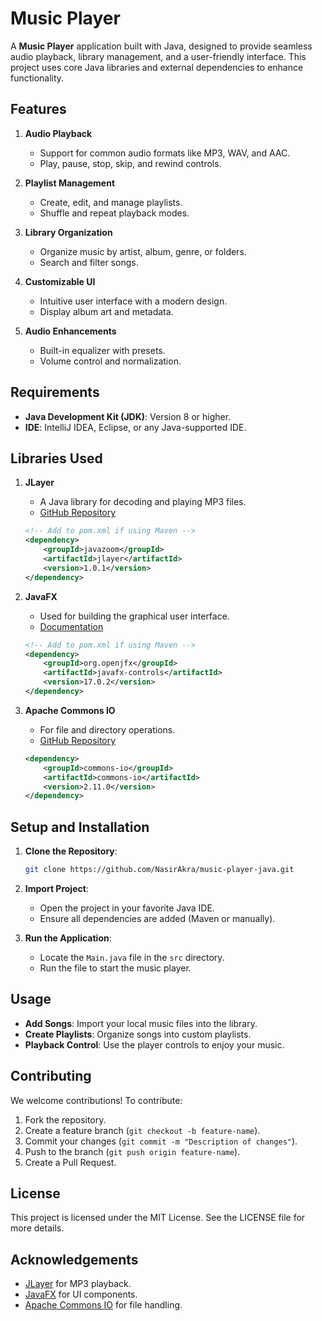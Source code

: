 # Music Player

A **Music Player** application built with Java, designed to provide seamless audio playback, library management, and a user-friendly interface. This project uses core Java libraries and external dependencies to enhance functionality.

## Features

1. **Audio Playback**
   - Support for common audio formats like MP3, WAV, and AAC.
   - Play, pause, stop, skip, and rewind controls.

2. **Playlist Management**
   - Create, edit, and manage playlists.
   - Shuffle and repeat playback modes.

3. **Library Organization**
   - Organize music by artist, album, genre, or folders.
   - Search and filter songs.

4. **Customizable UI**
   - Intuitive user interface with a modern design.
   - Display album art and metadata.

5. **Audio Enhancements**
   - Built-in equalizer with presets.
   - Volume control and normalization.

## Requirements

- **Java Development Kit (JDK)**: Version 8 or higher.
- **IDE**: IntelliJ IDEA, Eclipse, or any Java-supported IDE.

## Libraries Used

1. **JLayer**
   - A Java library for decoding and playing MP3 files.
   - [GitHub Repository](https://github.com/umjammer/jlayer)

   ```xml
   <!-- Add to pom.xml if using Maven -->
   <dependency>
       <groupId>javazoom</groupId>
       <artifactId>jlayer</artifactId>
       <version>1.0.1</version>
   </dependency>
   ```

2. **JavaFX**
   - Used for building the graphical user interface.
   - [Documentation](https://openjfx.io/)

   ```xml
   <!-- Add to pom.xml if using Maven -->
   <dependency>
       <groupId>org.openjfx</groupId>
       <artifactId>javafx-controls</artifactId>
       <version>17.0.2</version>
   </dependency>
   ```

3. **Apache Commons IO**
   - For file and directory operations.
   - [GitHub Repository](https://commons.apache.org/proper/commons-io/)

   ```xml
   <dependency>
       <groupId>commons-io</groupId>
       <artifactId>commons-io</artifactId>
       <version>2.11.0</version>
   </dependency>
   ```

## Setup and Installation

1. **Clone the Repository**:
   ```bash
   git clone https://github.com/NasirAkra/music-player-java.git
   ```

2. **Import Project**:
   - Open the project in your favorite Java IDE.
   - Ensure all dependencies are added (Maven or manually).

3. **Run the Application**:
   - Locate the `Main.java` file in the `src` directory.
   - Run the file to start the music player.

## Usage

- **Add Songs**: Import your local music files into the library.
- **Create Playlists**: Organize songs into custom playlists.
- **Playback Control**: Use the player controls to enjoy your music.

## Contributing

We welcome contributions! To contribute:

1. Fork the repository.
2. Create a feature branch (`git checkout -b feature-name`).
3. Commit your changes (`git commit -m "Description of changes"`).
4. Push to the branch (`git push origin feature-name`).
5. Create a Pull Request.

## License

This project is licensed under the MIT License. See the LICENSE file for more details.

## Acknowledgements

- [JLayer](https://github.com/umjammer/jlayer) for MP3 playback.
- [JavaFX](https://openjfx.io/) for UI components.
- [Apache Commons IO](https://commons.apache.org/proper/commons-io/) for file handling.
